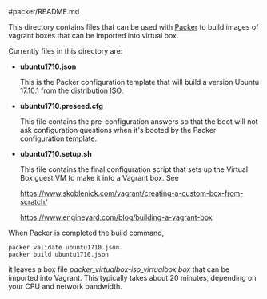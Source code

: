 #packer/README.md

This directory contains files that can be used with [Packer](https://https://www.packer.io/) to build images of vagrant boxes that can be imported into virtual box.

Currently files in this directory are:

- **ubuntu1710.json**

  This is the Packer configuration template that will build a version Ubuntu 17.10.1 from the [distribution ISO](http://releases.ubuntu.com/17.10/ubuntu-17.10.1-server-amd64.iso).

- **ubuntu1710.preseed.cfg**

  This file contains the pre-configuration answers so that the boot will not ask configuration questions when it's booted by the Packer configuration template.

- **ubuntu1710.setup.sh**

  This file contains the final configuration script that sets up the Virtual Box guest VM to make it into a Vagrant box. See

  https://www.skoblenick.com/vagrant/creating-a-custom-box-from-scratch/

  https://www.engineyard.com/blog/building-a-vagrant-box

When Packer is completed the build command, 

```base
packer validate ubuntu1710.json
packer build ubuntu1710.json
```

it leaves a box file *packer_virtualbox-iso_virtualbox.box* that can be imported into Vagrant. This typically takes about 20 minutes, depending on your CPU and network bandwidth.